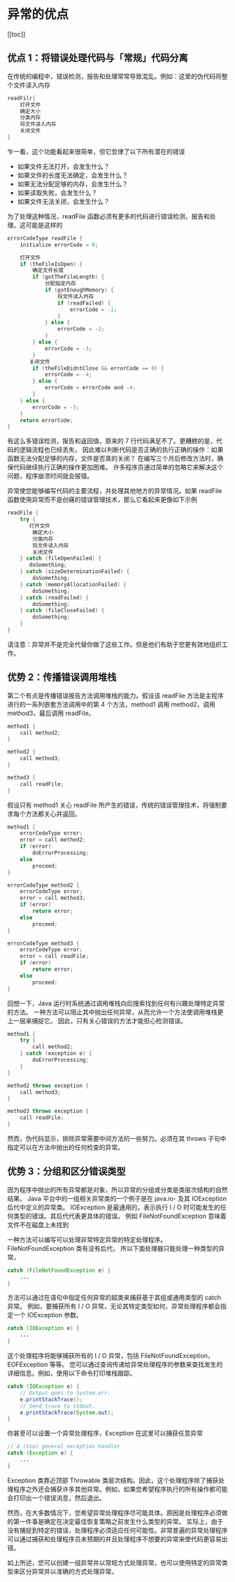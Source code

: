 # 异常的优点
[[toc]]

## 优点 1：将错误处理代码与「常规」代码分离

在传统的编程中，错误检测，报告和处理常常导致混乱。例如：这里的伪代码将整个文件读入内存

```java
readFilr{
    打开文件
    确定大小
    分类内存
    将文件读入内存
    关闭文件
}
```
乍一看，这个功能看起来很简单，但它忽律了以下所有潜在的错误

* 如果文件无法打开，会发生什么？
* 如果文件的长度无法确定，会发生什么？
* 如果无法分配足够的内存，会发生什么？
* 如果读取失败，会发生什么？
* 如果文件无法关闭，会发生什么？

为了处理这种情况，readFile 函数必须有更多的代码进行错误检测，报告和处理。这可能是这样的

```java
errorCodeType readFile {
    initialize errorCode = 0;

    打开文件
    if (theFileIsOpen) {
        确定文件长度
        if (gotTheFileLength) {
            分配指定内存
            if (gotEnoughMemory) {
                将文件读入内存
                if (readFailed) {
                    errorCode = -1;
                }
            } else {
                errorCode = -2;
            }
        } else {
            errorCode = -3;
        }
       关闭文件
        if (theFileDidntClose && errorCode == 0) {
            errorCode = -4;
        } else {
            errorCode = errorCode and -4;
        }
    } else {
        errorCode = -5;
    }
    return errorCode;
}
```
有这么多错误检测，报告和返回值，原来的 7 行代码满足不了。更糟糕的是，代码的逻辑流程也已经丢失，
因此难以判断代码是否正确的执行正确的操作：如果函数无法分配足够的内存，文件是否真的关闭？
在编写三个月后修改方法时，确保代码继续执行正确的操作更加困难。
许多程序员通过简单的忽略它来解决这个问题，程序崩溃时间就会报错。

异常使您能够编写代码的主要流程，并处理其他地方的异常情况。如果 readFile 函数使用异常而不是创痛的错误管理技术，那么它看起来更像如下示例

```java
readFile {
    try {
       打开文件
        确定大小
        分类内存
        将文件读入内存
        关闭文件
    } catch (fileOpenFailed) {
       doSomething;
    } catch (sizeDeterminationFailed) {
        doSomething;
    } catch (memoryAllocationFailed) {
        doSomething;
    } catch (readFailed) {
        doSomething;
    } catch (fileCloseFailed) {
        doSomething;
    }
}

```

请注意：异常并不是完全代替你做了这些工作。但是他们有助于您更有效地组织工作。

## 优势 2：传播错误调用堆栈

第二个有点是传播错误报告方法调用堆栈的能力。假设该 readFile 方法是主程序进行的一系列嵌套方法调用中的第 4 个方法，method1 调用 method2，调用 method3，最后调用 readFile。

```java
method1 {
    call method2;
}

method2 {
    call method3;
}

method3 {
    call readFile;
}
```
假设只有 method1 关心 readFile 所产生的错误，传统的错误管理技术，将强制要求每个方法都关心并返回。

```java
method1 {
    errorCodeType error;
    error = call method2;
    if (error)
        doErrorProcessing;
    else
        proceed;
}

errorCodeType method2 {
    errorCodeType error;
    error = call method3;
    if (error)
        return error;
    else
        proceed;
}

errorCodeType method3 {
    errorCodeType error;
    error = call readFile;
    if (error)
        return error;
    else
        proceed;
}
```

回想一下，Java 运行时系统通过调用堆栈向后搜索找到任何有兴趣处理特定异常的方法。
一种方法可以阻止其中抛出任何异常，从而允许一个方法使调用堆栈更上一层来捕捉它。
因此，只有关心错误的方法才能担心检测错误。

```java
method1 {
    try {
        call method2;
    } catch (exception e) {
        doErrorProcessing;
    }
}

method2 throws exception {
    call method3;
}

method3 throws exception {
    call readFile;
}
```

然而，伪代码显示，排除异常需要中间方法的一些努力。必须在其 throws 子句中指定可以在方法中抛出的任何检查的异常。

## 优势 3：分组和区分错误类型

因为程序中抛出的所有异常都是对象，所以异常的分组或分类是类层次结构的自然结果。
Java 平台中的一组相关异常类的一个例子是在 java.io- 及其 IOException 后代中定义的异常类。
IOException 是最通用的，表示执行 I / O 时可能发生的任何类型的错误。其后代代表更具体的错误。
例如 FileNotFoundException 意味着文件不在磁盘上未找到

一种方法可以编写可以处理非常特定异常的特定处理程序。FileNotFoundException 类有没有后代，
所以下面处理器只能处理一种类型的异常。

```java
catch (FileNotFoundException e) {
    ...
}
```

方法可以通过在语句中指定任何异常的超类来捕获基于其组或通用类型的 catch 异常。
例如，要捕获所有 I / O 异常，无论其特定类型如何，异常处理程序都会指定一个 IOException 参数。

```java
catch (IOException e) {
    ...
}
```

这个处理程序将能够捕获所有的 I / O 异常，包括 FileNotFoundException，EOFException 等等。
您可以通过查询传递给异常处理程序的参数来查找发生的详细信息。例如，使用以下命令打印堆栈跟踪。

```java
catch (IOException e) {
    // Output goes to System.err.
    e.printStackTrace();
    // Send trace to stdout.
    e.printStackTrace(System.out);
}
```

你甚至可以设置一个异常处理程序，Exception 在这里可以捕获任意异常

```java
// A (too) general exception handler
catch (Exception e) {
    ...
}
```

Exception 类靠近顶部 Throwable 类层次结构。因此，这个处理程序除了捕获处理程序之外还会捕获许多其他异常。例如，如果您希望程序执行的所有操作都可能会打印出一个错误消息，然后退出。

然而，在大多数情况下，您希望异常处理程序尽可能具体。原因是处理程序必须做的第一件事是确定在决定最佳恢复策略之前发生什么类型的异常。
实际上，由于没有捕捉到特定的错误，处理程序必须适应任何可能性。非常普遍的异常处理程序可以通过捕获和处理程序员未预期的并且处理程序不想要的异常来使代码更容易出错。

如上所述，您可以创建一组异常并以常规方式处理异常，也可以使用特定的异常类型来区分异常并以准确的方式处理异常。
